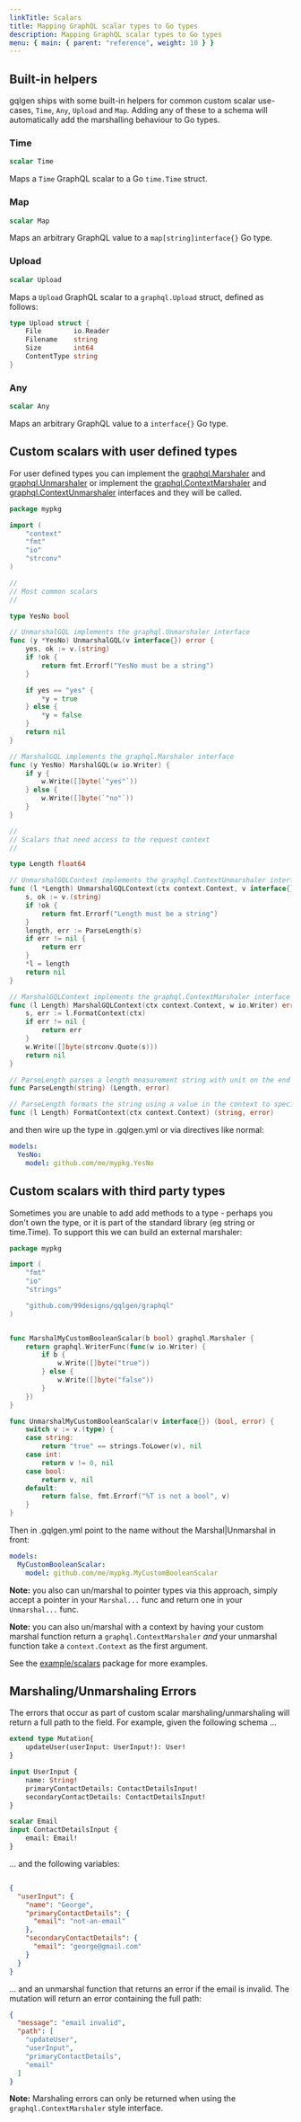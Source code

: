 ```yaml
---
linkTitle: Scalars
title: Mapping GraphQL scalar types to Go types
description: Mapping GraphQL scalar types to Go types
menu: { main: { parent: "reference", weight: 10 } }
---
```


## Built-in helpers

gqlgen ships with some built-in helpers for common custom scalar use-cases, `Time`, `Any`, `Upload` and `Map`. Adding any of these to a schema will automatically add the marshalling behaviour to Go types.

### Time

```graphql
scalar Time
```

Maps a `Time` GraphQL scalar to a Go `time.Time` struct.

### Map

```graphql
scalar Map
```

Maps an arbitrary GraphQL value to a `map[string]interface{}` Go type.

### Upload

```graphql
scalar Upload
```

Maps a `Upload` GraphQL scalar to a `graphql.Upload` struct, defined as follows:

```go
type Upload struct {
	File        io.Reader
	Filename    string
	Size        int64
	ContentType string
}
```

### Any

```graphql
scalar Any
```

Maps an arbitrary GraphQL value to a `interface{}` Go type.

## Custom scalars with user defined types

For user defined types you can implement the [graphql.Marshaler](https://pkg.go.dev/github.com/99designs/gqlgen/graphql#Marshaler) and [graphql.Unmarshaler](https://pkg.go.dev/github.com/99designs/gqlgen/graphql#Unmarshaler) or implement the [graphql.ContextMarshaler](https://pkg.go.dev/github.com/99designs/gqlgen/graphql#ContextMarshaler) and [graphql.ContextUnmarshaler](https://pkg.go.dev/github.com/99designs/gqlgen/graphql#ContextUnmarshaler) interfaces and they will be called.

```go
package mypkg

import (
	"context"
	"fmt"
	"io"
	"strconv"
)

//
// Most common scalars
//

type YesNo bool

// UnmarshalGQL implements the graphql.Unmarshaler interface
func (y *YesNo) UnmarshalGQL(v interface{}) error {
	yes, ok := v.(string)
	if !ok {
		return fmt.Errorf("YesNo must be a string")
	}

	if yes == "yes" {
		*y = true
	} else {
		*y = false
	}
	return nil
}

// MarshalGQL implements the graphql.Marshaler interface
func (y YesNo) MarshalGQL(w io.Writer) {
	if y {
		w.Write([]byte(`"yes"`))
	} else {
		w.Write([]byte(`"no"`))
	}
}

//
// Scalars that need access to the request context
//

type Length float64

// UnmarshalGQLContext implements the graphql.ContextUnmarshaler interface
func (l *Length) UnmarshalGQLContext(ctx context.Context, v interface{}) error {
	s, ok := v.(string)
	if !ok {
		return fmt.Errorf("Length must be a string")
	}
	length, err := ParseLength(s)
	if err != nil {
		return err
	}
	*l = length
	return nil
}

// MarshalGQLContext implements the graphql.ContextMarshaler interface
func (l Length) MarshalGQLContext(ctx context.Context, w io.Writer) error {
	s, err := l.FormatContext(ctx)
	if err != nil {
		return err
	}
	w.Write([]byte(strconv.Quote(s)))
	return nil
}

// ParseLength parses a length measurement string with unit on the end (eg: "12.45in")
func ParseLength(string) (Length, error)

// ParseLength formats the string using a value in the context to specify format
func (l Length) FormatContext(ctx context.Context) (string, error)
```

and then wire up the type in .gqlgen.yml or via directives like normal:

```yaml
models:
  YesNo:
    model: github.com/me/mypkg.YesNo
```

## Custom scalars with third party types

Sometimes you are unable to add add methods to a type - perhaps you don't own the type, or it is part of the standard
library (eg string or time.Time). To support this we can build an external marshaler:

```go
package mypkg

import (
	"fmt"
	"io"
	"strings"

	"github.com/99designs/gqlgen/graphql"
)


func MarshalMyCustomBooleanScalar(b bool) graphql.Marshaler {
	return graphql.WriterFunc(func(w io.Writer) {
		if b {
			w.Write([]byte("true"))
		} else {
			w.Write([]byte("false"))
		}
	})
}

func UnmarshalMyCustomBooleanScalar(v interface{}) (bool, error) {
	switch v := v.(type) {
	case string:
		return "true" == strings.ToLower(v), nil
	case int:
		return v != 0, nil
	case bool:
		return v, nil
	default:
		return false, fmt.Errorf("%T is not a bool", v)
	}
}
```

Then in .gqlgen.yml point to the name without the Marshal|Unmarshal in front:

```yaml
models:
  MyCustomBooleanScalar:
    model: github.com/me/mypkg.MyCustomBooleanScalar
```

**Note:** you also can un/marshal to pointer types via this approach, simply accept a pointer in your
`Marshal...` func and return one in your `Unmarshal...` func.

**Note:** you can also un/marshal with a context by having your custom marshal function return a
`graphql.ContextMarshaler` _and_ your unmarshal function take a `context.Context` as the first argument.

See the [example/scalars](https://github.com/99designs/gqlgen/tree/master/example/scalars) package for more examples.

## Marshaling/Unmarshaling Errors

The errors that occur as part of custom scalar marshaling/unmarshaling will return a full path to the field.
For example, given the following schema ...

```graphql
extend type Mutation{
    updateUser(userInput: UserInput!): User!
}

input UserInput {
    name: String!
    primaryContactDetails: ContactDetailsInput!
    secondaryContactDetails: ContactDetailsInput!
}

scalar Email
input ContactDetailsInput {
    email: Email!
}
```

... and the following variables:

```json

{
  "userInput": {
    "name": "George",
    "primaryContactDetails": {
      "email": "not-an-email"
    },
    "secondaryContactDetails": {
      "email": "george@gmail.com"
    }
  }
}
```

... and an unmarshal function that returns an error if the email is invalid. The mutation will return an error containing the full path:
```json
{
  "message": "email invalid",
  "path": [
    "updateUser",
    "userInput",
    "primaryContactDetails",
    "email"
  ]
}
```

**Note:** Marshaling errors can only be returned when using the `graphql.ContextMarshaler` style interface.
